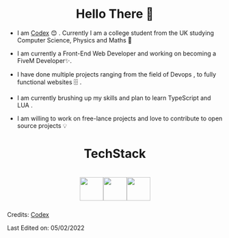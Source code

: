 <h1 align="center"> Hello There 👋 </h1>


* I am [Codex](https://youtube.com) :blush:	 . Currently I am a college student from the UK studying Computer Science, Physics and Maths :satellite:

* I am currently a Front-End Web Developer and working on becoming a FiveM Developer:sparkles:.

* I have done multiple projects ranging from the field of Devops , to fully functional websites :file_cabinet: .

* I am currently brushing up my skills and plan to learn TypeScript and LUA .

* I am willing to work on free-lance projects and love to  contribute to open source projects :bulb:

<h1 align="center">
  

 TechStack</h1>

<div align="center" style="padding: 10px"><img width="55" src="https://raw.githubusercontent.com/gilbarbara/logos/master/logos/bootstrap.svg"/><img width="55" src="https://raw.githubusercontent.com/gilbarbara/logos/master/logos/javascript.svg"/><img width="55" src="https://raw.githubusercontent.com/gilbarbara/logos/master/logos/typescript-icon.svg"/>

</div>


Credits: [Codex](https://github.com/itzdrey)

Last Edited on: 05/02/2022
